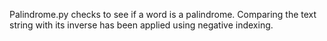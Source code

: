 Palindrome.py checks to see if a word is a palindrome. Comparing the text string with its inverse has been applied using negative indexing.
